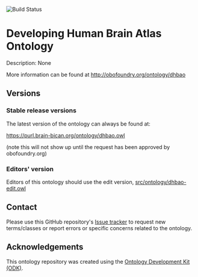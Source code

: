 
![Build Status](https://github.com/hkir-dev/developing_human_brain_atlas_ontology/workflows/CI/badge.svg)
# Developing Human Brain Atlas Ontology

Description: None

More information can be found at http://obofoundry.org/ontology/dhbao

## Versions

### Stable release versions

The latest version of the ontology can always be found at:

https://purl.brain-bican.org/ontology/dhbao.owl

(note this will not show up until the request has been approved by obofoundry.org)

### Editors' version

Editors of this ontology should use the edit version, [src/ontology/dhbao-edit.owl](src/ontology/dhbao-edit.owl)

## Contact

Please use this GitHub repository's [Issue tracker](https://github.com/hkir-dev/developing_human_brain_atlas_ontology/issues) to request new terms/classes or report errors or specific concerns related to the ontology.

## Acknowledgements

This ontology repository was created using the [Ontology Development Kit (ODK)](https://github.com/INCATools/ontology-development-kit).
